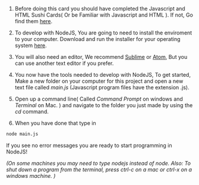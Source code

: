 1. Before doing this card you should have completed the Javascript and HTML Sushi Cards\( Or be Familiar with Javascript and HTML \). If not, Go find them [here](https://www.gitbook.com/@coderdojo).

2. To develop with NodeJS, You are going to need to install the enviroment to your computer. Download and run the installer for your operating system [here](https://nodejs.org/en/download/).

3. You will also need an editor, We recommend [Sublime](https://www.sublimetext.com/) or [Atom](https://atom.io/), But you can use another text editor if you prefer.

4. You now have the tools needed to develop with NodeJS, To get started, Make a new folder on your computer for this project and open a new text file called _main.js_ \(Javascript program files have the extension .js\).

5. Open up a command line\( Called _Command Prompt_ on windows and _Terminal_ on Mac. \) and navigate to the folder you just made by using the _cd_ command.

6. When you have done that type in

```bash
node main.js
```

If you see no error messages you are ready to start programming in NodeJS!

_\(On some machines you may need to type nodejs instead of node. Also: To shut down a program from the terminal, press ctrl-c on a mac or ctrl-x on a windows machine. \)_

